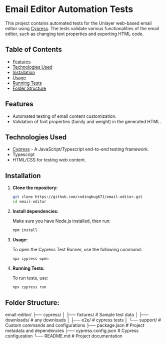 # Email Editor Automation Tests

This project contains automated tests for the Unlayer web-based email editor using [Cypress](https://www.cypress.io/). The tests validate various functionalities of the email editor, such as changing text properties and exporting HTML code.

## Table of Contents

- [Features](#features)
- [Technologies Used](#technologies-used)
- [Installation](#installation)
- [Usage](#usage)
- [Running Tests](#running-tests)
- [Folder Structure](#folder-structure)

## Features

- Automated testing of email content customization.
- Validation of font properties (family and weight) in the generated HTML.

## Technologies Used

- [Cypress](https://www.cypress.io/) - A JavaScript/Typescript end-to-end testing framework.
- Typescript
- HTML/CSS for testing web content.

## Installation

1. **Clone the repository:**

   ```bash
   git clone https://github.com/codingbug671/email-editor.git
   cd email-editor

2. **Install dependencies:**

    Make sure you have Node.js installed, then run:
    ```bash
    npm install

3. **Usage:**

    To open the Cypress Test Runner, use the following command:
    ```bash
    npx cypress open

4. **Running Tests:**

     To run tests, use:
    ```bash
   npx cypress run

## Folder Structure:

email-editor/
├── cypress/
│   ├── fixtures/              # Sample test data
│   ├── downloads/             # any downloads
│   ├── e2e/                   # cypress tests
│   └── support/               # Custom commands and configurations
├── package.json               # Project metadata and dependencies
├── cypress.config.json        # Cypress configuration
└── README.md                  # Project documentation





   
